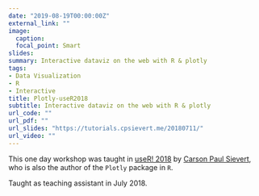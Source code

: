 ```yaml
---
date: "2019-08-19T00:00:00Z"
external_link: ""
image:
  caption: 
  focal_point: Smart
slides: 
summary: Interactive dataviz on the web with R & plotly
tags:
- Data Visualization
- R
- Interactive
title: Plotly-useR2018
subtitle: Interactive dataviz on the web with R & plotly
url_code: ""
url_pdf: ""
url_slides: "https://tutorials.cpsievert.me/20180711/"
url_video: ""
---
```


This one day workshop was taught in [useR! 2018](https://user2018.r-project.org/) by [Carson Paul Sievert](https://cpsievert.me/), who is also the author of the `Plotly` package in `R`. 


Taught as teaching assistant in July 2018.
